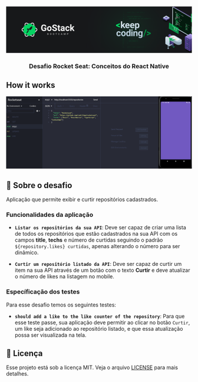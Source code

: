 ![header](https://github.com/rodrilima/rocketseat-desafio-conceitos-reactnative/blob/master/images/header-desafios.png)

<h3 align="center">
  Desafio Rocket Seat: Conceitos do React Native
</h3>

## How it works

![image-example](https://github.com/rodrilima/rocketseat-desafio-conceitos-reactnative/blob/master/images/screenrecorder.gif)

## :rocket: Sobre o desafio

Aplicação que permite exibir e curtir repositórios cadastrados.

### Funcionalidades da aplicação

- **`Listar os repositórios da sua API`**: Deve ser capaz de criar uma lista de todos os repositórios que estão cadastrados na sua API com os campos **title**, **techs** e número de curtidas seguindo o padrão `${repository.likes} curtidas`, apenas alterando o número para ser dinâmico.

- **`Curtir um repositório listado da API`**: Deve ser capaz de curtir um item na sua API através de um botão com o texto **Curtir** e deve atualizar o número de likes na listagem no mobile.

### Específicação dos testes

Para esse desafio temos os seguintes testes:

- **`should add a like to the like counter of the repository`**: Para que esse teste passe, sua aplicação deve permitir ao clicar no botão `Curtir`, um like seja adicionado ao repositório listado, e que essa atualização possa ser visualizada na tela.

## :memo: Licença

Esse projeto está sob a licença MIT. Veja o arquivo [LICENSE](LICENSE.md) para mais detalhes.
